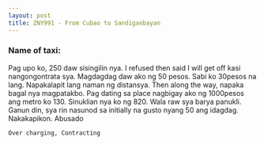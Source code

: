 ```yaml
---
layout: post
title: ZNY991 - From Cubao to Sandiganbayan
---
```


### Name of taxi: 

Pag upo ko, 250 daw sisingilin nya. I refused then said I will get off kasi nangongontrata sya. Magdagdag daw ako ng 50 pesos. Sabi ko 30pesos na lang. Napakalapit lang naman ng distansya. Then along the way, napaka bagal nya magpatakbo. Pag dating sa place nagbigay ako ng 1000pesos ang metro ko 130. Sinuklian nya ko ng 820. Wala raw sya barya panukli. Ganun din, sya rin nasunod sa initially na gusto nyang 50 ang idagdag. Nakakapikon. Abusado 

```Over charging, Contracting```
